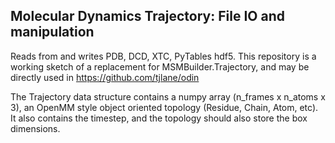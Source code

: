 ## Molecular Dynamics Trajectory: File IO and manipulation

Reads from and writes  PDB, DCD, XTC, PyTables hdf5. This repository is a working sketch of a replacement for MSMBuilder.Trajectory, and may be directly used in https://github.com/tjlane/odin

The Trajectory data structure contains a numpy array (n_frames x n_atoms x 3), an OpenMM style object oriented topology
(Residue, Chain, Atom, etc). It also contains the timestep, and the topology should also store the box dimensions.